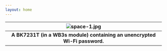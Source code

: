 ```yaml
---
layout: home
---
```


| ![space-1.jpg](https://user-images.githubusercontent.com/13424965/218554533-4a145527-0ca9-4996-9829-c4096a957495.png) |
|:--:|
| <b>A BK7231T (in a WB3s module) containing an unencrypted Wi-Fi password.</b>|


